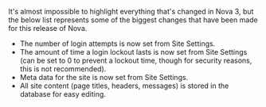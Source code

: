 It's almost impossible to highlight everything that's changed in Nova 3, but the below list represents some of the biggest changes that have been made for this release of Nova.

* The number of login attempts is now set from Site Settings.
* The amount of time a login lockout lasts is now set from Site Settings (can be set to 0 to prevent a lockout time, though for security reasons, this is not recommended).
* Meta data for the site is now set from Site Settings.
* All site content (page titles, headers, messages) is stored in the database for easy editing.